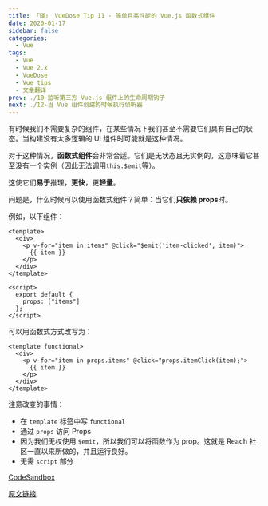 ```yaml
---
title: 「译」 VueDose Tip 11 - 简单且高性能的 Vue.js 函数式组件
date: 2020-01-17
sidebar: false
categories:
  - Vue
tags:
  - Vue
  - Vue 2.x
  - VueDose
  - Vue tips
  - 文章翻译
prev: ./10-监听第三方 Vue.js 组件上的生命周期钩子
next: ./12-当 Vue 组件创建的时候执行侦听器
---
```


有时候我们不需要复杂的组件，在某些情况下我们甚至不需要它们具有自己的状态。当构建没有太多逻辑的 UI 组件时可能就是这种情况。

对于这种情况，**函数式组件**会非常合适。它们是无状态且无实例的，这意味着它甚至没有一个实例（因此无法调用`this.$emit`等）。

这使它们**易于**推理，**更快**，更**轻量**。

问题是，什么时候可以使用函数式组件？简单：当它们**只依赖 props**时。

例如，以下组件：

```vue
<template>
  <div>
    <p v-for="item in items" @click="$emit('item-clicked', item)">
      {{ item }}
    </p>
  </div>
</template>

<script>
  export default {
    props: ["items"]
  };
</script>
```

可以用函数式方式改写为：

```vue
<template functional>
  <div>
    <p v-for="item in props.items" @click="props.itemClick(item);">
      {{ item }}
    </p>
  </div>
</template>
```

注意改变的事情：

- 在 `template` 标签中写 `functional`
- 通过 `props` 访问 Props
- 因为我们无权使用 `$emit`，所以我们可以将函数作为 prop。这就是 Reach 社区一直以来所做的，并且运行良好。
- 无需 `script` 部分

[CodeSandbox](https://codesandbox.io/s/rwxp7pnklo)

[原文链接](https://vuedose.tips/tips/simple-and-performant-functional-vue-js-components)
